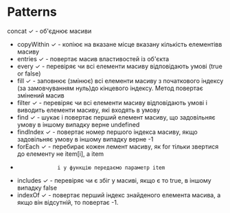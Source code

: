 # Patterns

concat       ✓ - об'єднює масиви
* copyWithin   ✓ - копіює на вказане місце вказану кількість елементівв масиву
* entries      ✓ - повертає масив властивостей із об'єкта
* every        ✓ - перевіряє чи всі елементи масиву відповідають умові (true or false)
* fill         ✓ - заповнює (змінює) всі елементи масиву з початкового індексу (за замовчуванням нуль)до кінцевого індексу.
                    Метод повертає змінений масив
* filter       ✓ - перевіряє чи всі елементи масиву відповідають умові і виводить елементи масиву, 
                    які входять в умову
* find         ✓ - шукає і повертає перший елемент масиву, що задовільняє умову в іншому випадку верне undefined
* findIndex    ✓ - повертає номер першого індекса масиву, якщо задовільняє умову в іншому випадку верне -1
* forEach      ✓ - перебирає кожен лемент масиву, як for тільки звертися до елементу не item[i], а item
*                  i у функцію передаємо параметр item
* includes     ✓ - перевіряє чи є збіг у масиві, якщо є то true, в іншому випадку false
* indexOf      ✓ -  повертає перший індекс знайденого елемента масива, а якщо він відсутній, то повертає -1.
